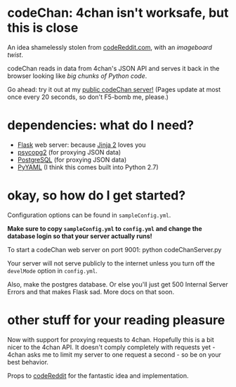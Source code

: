 codeChan: 4chan isn't worksafe, but this is close
=================================================

An idea shamelessly stolen from [codeReddit.com](http://www.codereddit.com/), with an *imageboard twist*.

codeChan reads in data from 4chan's JSON API and serves it back in the browser looking like *big chunks of Python code*.

Go ahead: try it out at my [public codeChan server!](http://www.kesdev.com:9001/) (Pages update at most once every 20 seconds, so don't F5-bomb me, please.)

dependencies: what do I need?
=============================

 * [Flask](http://pypi.python.org/pypi/Flask/0.9) web server: because [Jinja 2](http://jinja.pocoo.org/) loves you
 * [psycopg2](http://pypi.python.org/pypi/psycopg2) (for proxying JSON data)
 * [PostgreSQL](http://www.postgresql.org/) (for proxying JSON data)
 * [PyYAML](http://pypi.python.org/pypi/PyYAML/3.10) (I think this comes built into Python 2.7)

okay, so how do I get started?
==============================

Configuration options can be found in `sampleConfig.yml`.

**Make sure to copy `sampleConfig.yml` to `config.yml` and change the database login so that your server actually runs!**

To start a codeChan web server on port 9001:
    python codeChanServer.py

Your server will not serve publicly to the internet unless you turn off the `develMode` option in `config.yml`.

Also, make the postgres database. Or else you'll just get 500 Internal Server Errors and that makes Flask sad. More docs on that soon.

other stuff for your reading pleasure
=====================================

Now with support for proxying requests to 4chan. Hopefully this is a bit nicer to the 4chan API. It doesn't comply completely with requests yet - 4chan asks me to limit my server to one request a second - so be on your best behavior.

Props to [codeReddit](http://www.codereddit.com/) for the fantastic idea and implementation.
